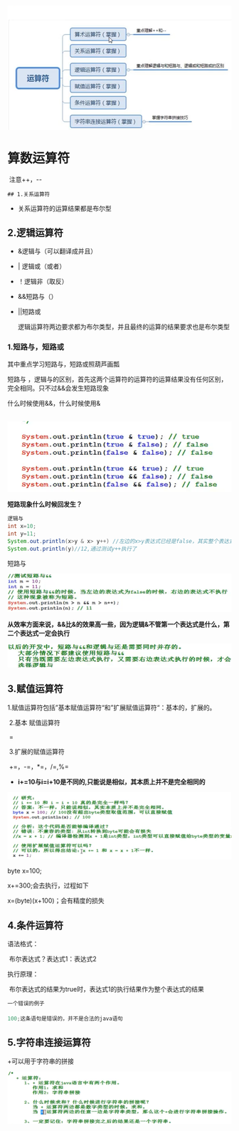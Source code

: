 ![image-20200909121849686](./picture/image-20200909121849686.png)

# 算数运算符

​	注意++，--

	## 1.关系运算符

- 关系运算符的运算结果都是布尔型

## 2.逻辑运算符

* &逻辑与（可以翻译成并且）

* | 逻辑或（或者）

* ！逻辑非（取反）

* &&短路与（）

* ||短路或

  逻辑运算符两边要求都为布尔类型，并且最终的运算的结果要求也是布尔类型 

### 1.短路与，短路或

其中重点学习短路与，短路或照葫芦画瓢

短路与 ，逻辑与的区别，首先这两个运算符的运算符的运算结果没有任何区别，完全相同。只不过&&会发生短路现象

什么时候使用&&，什么时候使用&

​	![image-20200909224856499](picture\image-20200909224856499.png)



**短路现象什么时候回发生？**

```java
逻辑与
int x=10;
int y=11;
System.out.println(x>y & x> y++) //左边的x>y表达式已经是false，其实整个表达式已经是false了，按道理右边的表达式不应该执行
System.out.println(y)//12,通过测试y++执行了
```

短路与

![image-20200909225802638](picture\image-20200909225802638.png)

**从效率方面来说，&&比&的效果高一些，因为逻辑&不管第一个表达式是什么，第二个表达式一定会执行**

 ![image-20200909230539601](picture\image-20200909230539601.png)

## 3.赋值运算符

​	1.赋值运算符包括”基本赋值运算符“和”扩展赋值运算符“：基本的，扩展的。

​	2.基本 赋值运算符

​		=

​	3.扩展的赋值运算符

​		+=，-=，*=，/=,%=



* **i+=10与i=i+10是不同的,只能说是相似，其本质上并不是完全相同的**

  

![image-20200910114734314](picture\image-20200910114734314.png)

byte x=100;

x+=300;会去执行，过程如下

x=(byte)(x+100)；会有精度的损失

## 4.条件运算符

语法格式：

​	布尔表达式？表达式1：表达式2

执行原理：

​	布尔表达式的结果为true时，表达式1的执行结果作为整个表达式的结果 



```java
一个错误的例子

100;这条语句是错误的，并不是合法的java语句
```

## 5.字符串连接运算符

\+可以用于字符串的拼接

![image-20200910160455922](picture\image-20200910160455922.png)